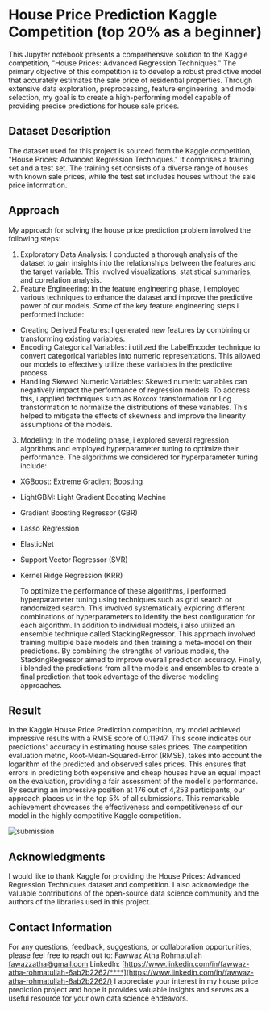 # House Price Prediction Kaggle Competition (top 20% as a beginner)
This Jupyter notebook presents a comprehensive solution to the Kaggle competition, "House Prices: Advanced Regression Techniques." The primary objective of this competition is to develop a robust predictive model that accurately estimates the sale price of residential properties. Through extensive data exploration, preprocessing, feature engineering, and model selection, my goal is to create a high-performing model capable of providing precise predictions for house sale prices.

## Dataset Description
The dataset used for this project is sourced from the Kaggle competition, "House Prices: Advanced Regression Techniques." It comprises a training set and a test set. The training set consists of a diverse range of houses with known sale prices, while the test set includes houses without the sale price information.

## Approach
My approach for solving the house price prediction problem involved the following steps:
1. Exploratory Data Analysis: I conducted a thorough analysis of the dataset to gain insights into the relationships between the features and the target variable. This involved visualizations, statistical summaries, and correlation analysis.
2. Feature Engineering: In the feature engineering phase, i employed various techniques to enhance the dataset and improve the predictive power of our models. Some of the key feature engineering steps i performed include:
- Creating Derived Features: I generated new features by combining or transforming existing variables.
- Encoding Categorical Variables: i utilized the LabelEncoder technique to convert categorical variables into numeric representations. This allowed our models to effectively utilize these variables in the predictive process.
- Handling Skewed Numeric Variables: Skewed numeric variables can negatively impact the performance of regression models. To address this, i applied techniques such as Boxcox transformation or Log transformation to normalize the distributions of these variables. This helped to mitigate the effects of skewness and improve the linearity assumptions of the models.
3. Modeling: In the modeling phase, i explored several regression algorithms and employed hyperparameter tuning to optimize their performance. The algorithms we considered for hyperparameter tuning include:

- XGBoost: Extreme Gradient Boosting
- LightGBM: Light Gradient Boosting Machine
- Gradient Boosting Regressor (GBR)
- Lasso Regression
- ElasticNet
- Support Vector Regressor (SVR)
- Kernel Ridge Regression (KRR)

  To optimize the performance of these algorithms, i performed hyperparameter tuning using techniques such as grid search or randomized search. This involved systematically exploring different combinations of hyperparameters to identify the best configuration for each algorithm.
  In addition to individual models, i also utilized an ensemble technique called StackingRegressor. This approach involved training multiple base models and then training a meta-model on their predictions. By combining the strengths of various models, the StackingRegressor aimed to improve overall prediction accuracy.
  Finally, i blended the predictions from all the models and ensembles to create a final prediction that took advantage of the diverse modeling approaches.

## Result
In the Kaggle House Price Prediction competition, my model achieved impressive results with a RMSE score of 0.11947. This score indicates our predictions' accuracy in estimating house sales prices.
The competition evaluation metric, Root-Mean-Squared-Error (RMSE), takes into account the logarithm of the predicted and observed sales prices. This ensures that errors in predicting both expensive and cheap houses have an equal impact on the evaluation, providing a fair assessment of the model's performance. By securing an impressive position at 176 out of 4,253 participants, our approach places us in the top 5% of all submissions. This remarkable achievement showcases the effectiveness and competitiveness of our model in the highly competitive Kaggle competition.

![submission](https://github.com/fawazatha/House-Price-Prediction-Kaggle-Competition-/assets/132468764/0ff340d1-a969-4d62-81c3-28959b818950)

## Acknowledgments
I would like to thank Kaggle for providing the House Prices: Advanced Regression Techniques dataset and competition. I also acknowledge the valuable contributions of the open-source data science community and the authors of the libraries used in this project.

## Contact Information
For any questions, feedback, suggestions, or collaboration opportunities, please feel free to reach out to:
Fawwaz Atha Rohmatullah
fawazzatha@gmail.com
Linkedln: [https://www.linkedin.com/in/fawwaz-atha-rohmatullah-6ab2b2262/****](https://www.linkedin.com/in/fawwaz-atha-rohmatullah-6ab2b2262/)
I appreciate your interest in my house price prediction project and hope it provides valuable insights and serves as a useful resource for your own data science endeavors.
